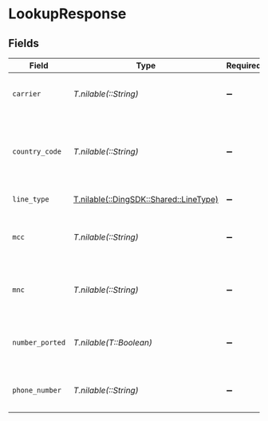 # LookupResponse


## Fields

| Field                                                                     | Type                                                                      | Required                                                                  | Description                                                               | Example                                                                   |
| ------------------------------------------------------------------------- | ------------------------------------------------------------------------- | ------------------------------------------------------------------------- | ------------------------------------------------------------------------- | ------------------------------------------------------------------------- |
| `carrier`                                                                 | *T.nilable(::String)*                                                     | :heavy_minus_sign:                                                        | The carrier of the phone number.                                          | AT&T                                                                      |
| `country_code`                                                            | *T.nilable(::String)*                                                     | :heavy_minus_sign:                                                        | The ISO 3166-1 alpha-2 country code of the phone number.                  | US                                                                        |
| `line_type`                                                               | [T.nilable(::DingSDK::Shared::LineType)](../../models/shared/linetype.md) | :heavy_minus_sign:                                                        | The type of phone line.                                                   | Mobile                                                                    |
| `mcc`                                                                     | *T.nilable(::String)*                                                     | :heavy_minus_sign:                                                        | The mobile country code of the phone number.                              | 310                                                                       |
| `mnc`                                                                     | *T.nilable(::String)*                                                     | :heavy_minus_sign:                                                        | The mobile network code of the phone number.                              | 410                                                                       |
| `number_ported`                                                           | *T.nilable(T::Boolean)*                                                   | :heavy_minus_sign:                                                        | Whether the phone number has been ported.                                 |                                                                           |
| `phone_number`                                                            | *T.nilable(::String)*                                                     | :heavy_minus_sign:                                                        | An E.164 formatted phone number.                                          | +1234567890                                                               |